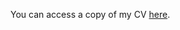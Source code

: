 You can access a copy of my CV [here](https://drive.google.com/file/d/1EOJVfKT0_tuaSiB90TsU0HUtVLvIThSH/view?usp=drive_link). 
